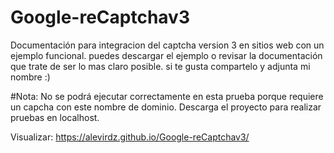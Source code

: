 # Google-reCaptchav3
Documentación para integracion del captcha version 3 en sitios web con un ejemplo funcional.
puedes descargar el ejemplo o revisar la documentación que trate de ser lo mas claro posible.
si te gusta compartelo y adjunta mi nombre :)

#Nota:
No se podrá ejecutar correctamente en esta prueba porque requiere
un capcha con este nombre de dominio.
Descarga el proyecto para realizar pruebas en localhost.


Visualizar: https://alevirdz.github.io/Google-reCaptchav3/
